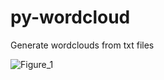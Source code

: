 # py-wordcloud
Generate wordclouds from txt files

![Figure_1](https://user-images.githubusercontent.com/62355596/180894126-a5cec168-9bb3-44e4-aee0-a0bb6a4d1404.png)
